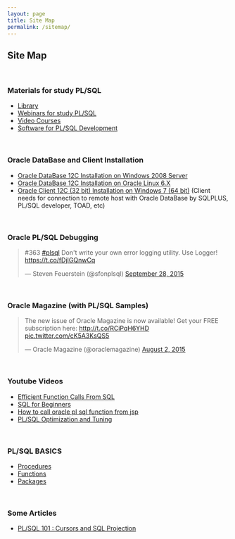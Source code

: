 ```yaml
---
layout: page
title: Site Map
permalink: /sitemap/
---
```


## Site Map


<br/>

### Materials for study PL/SQL

<ul>
    <li><a href="/library/">Library</a></li>
    <li><a href="/webinars/">Webinars for study PL/SQL</a></li>
    <li><a href="/video-courses/">Video Courses</a></li>
    <li><a href="/software/">Software for PL/SQL Development</a></li>
</ul>


<br/>

### Oracle DataBase and Client Installation

<ul>
    <li><a href="http://oracledba.net/database/installation/single-instance/simple/windows/2008/oracle/12.1/">Oracle DataBase 12C Installation on Windows 2008 Server</a></li>
    <li><a href="http://oracledba.net/database/installation/single-instance/simple/linux/6.7/oracle/12.1/">Oracle DataBase 12C Installation on Oracle Linux 6.X</a></li>
    <li><a href="http://oracledba.net/client/installation/windows/7/oracle/12.1/">Oracle Client 12C (32 bit) Installation on Windows 7 (64 bit)</a> (Client needs for connection to remote host with Oracle DataBase by SQLPLUS, PL/SQL developer, TOAD, etc)</li>
</ul>


<br/>

### Oracle PL/SQL Debugging

<blockquote class="twitter-tweet" lang="en"><p lang="en" dir="ltr">#363 <a href="https://twitter.com/hashtag/plsql?src=hash">#plsql</a> Don&#39;t write your own error logging utility. Use Logger! <a href="https://t.co/fDjIGQnwCq">https://t.co/fDjIGQnwCq</a></p>&mdash; Steven Feuerstein (@sfonplsql) <a href="https://twitter.com/sfonplsql/status/648520588768714752">September 28, 2015</a></blockquote>
<script async src="//platform.twitter.com/widgets.js" charset="utf-8"></script>


<br/>

### Oracle Magazine (with PL/SQL Samples)


<blockquote class="twitter-tweet" lang="en"><p lang="en" dir="ltr">The new issue of Oracle Magazine is now available! Get your FREE subscription here: <a href="http://t.co/RCiPqH6YHD">http://t.co/RCiPqH6YHD</a> <a href="http://t.co/cK5A3KsQS5">pic.twitter.com/cK5A3KsQS5</a></p>&mdash; Oracle Magazine (@oraclemagazine) <a href="https://twitter.com/oraclemagazine/status/627890024822894592">August 2, 2015</a></blockquote>
<script async src="//platform.twitter.com/widgets.js" charset="utf-8"></script>



<br/>

### Youtube Videos

<ul>
    <li><a href="/youtube/oracle-base/efficient-function-calls-from-sql/">Efficient Function Calls From SQL</a></li>
    <li><a href="/youtube/oracle-base/sql-for-beginners/">SQL for Beginners</a></li>
    <li><a href="https://www.youtube.com/watch?t=629&v=m19nEEv083M" rel="nofollow">How to call oracle pl sql function from jsp</a></li>
    <li><a href="http://docs.oracle.com/database/121/LNPLS/tuning.htm#LNPLS012" rel="nofollow">PL/SQL Optimization and Tuning</a></li>
</ul>



<br/>

### PL/SQL BASICS


<ul>
    <li><a href="/basics/procedures/">Procedures</a></li>
    <li><a href="/basics/functions/">Functions</a></li>
    <li><a href="/basics/packages/">Packages</a></li>
</ul>



<br/>

### Some Articles


<ul>
    <li><a href="https://community.oracle.com/docs/DOC-915523" rel="nofollow">PL/SQL 101 : Cursors and SQL Projection</a></li>
</ul>
